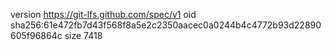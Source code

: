 version https://git-lfs.github.com/spec/v1
oid sha256:61e472fb7d43f568f8a5e2c2350aacec0a0244b4c4772b93d22890605f96864c
size 7418
